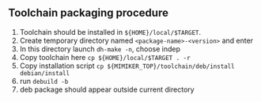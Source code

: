 Toolchain packaging procedure
---

 1. Toolchain should be installed in `${HOME}/local/$TARGET`.
 2. Create temporary directory named `<package-name>-<version>` and enter 
 3. In this directory launch `dh-make -n`,  choose indep
 4. Copy toolchain here `cp ${HOME}/local/$TARGET . -r`
 5. Copy installation script
 `cp ${MIMIKER_TOP}/toolchain/deb/install debian/install`
6. run `debuild -b`
7. deb package should appear outside current directory